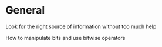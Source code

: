 # General

Look for the right source of information without too much help

How to manipulate bits and use bitwise operators
